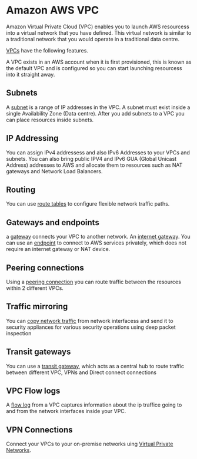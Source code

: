 # Amazon AWS VPC

Amazon Virtual Private Cloud (VPC) enables you to launch AWS resourcess into a virtual network that you have defined. This virtual network is similar to a traditional network that you would operate in a traditional data centre.

[VPCs](https://docs.aws.amazon.com/vpc/latest/userguide/configure-your-vpc.html) have the following features.

A VPC exists in an AWS account when it is first provisioned, this is known as the default VPC and is configured so you can start launching resourcess into it straight away.

## Subnets

A [subnet](https://docs.aws.amazon.com/vpc/latest/userguide/configure-subnets.html) is a range of IP addresses in the VPC. A subnet must exist inside a single Availability Zone (Data centre). After you add subnets to a VPC you can place resources inside subnets.

## IP Addressing

You can assign IPv4 addressess and also IPv6 Addresses to your VPCs and subnets. You can also bring public IPV4 and IPv6 GUA (Global Unicast Address) addresses to AWS and allocate them to resources such as NAT gateways and Network Load Balancers.

## Routing

You can use [route tables](https://docs.aws.amazon.com/vpc/latest/userguide/VPC_Route_Tables.html) to configure flexible network traffic paths.

## Gateways and endpoints

a [gateway](https://docs.aws.amazon.com/vpc/latest/userguide/extend-intro.html) connects your VPC to another network. An [internet gateway](https://docs.aws.amazon.com/vpc/latest/userguide/VPC_Internet_Gateway.html). You can use  an [endpoint](https://docs.aws.amazon.com/vpc/latest/privatelink/privatelink-access-aws-services.html) to connect to AWS services privately, which does not require an internet gateway or NAT device.

## Peering connections

Using a [peering connection](https://docs.aws.amazon.com/vpc/latest/peering/what-is-vpc-peering.html) you can route traffic between the resources within 2 different VPCs.

## Traffic mirroring

You can [copy network traffic](https://docs.aws.amazon.com/vpc/latest/mirroring/what-is-traffic-mirroring.html) from network interfacess and send it to security appliances for various security operations using deep packet inspection

## Transit gateways

You can use a [transit gateway](https://aws.amazon.com/transit-gateway/?whats-new-cards.sort-by=item.additionalFields.postDateTime&whats-new-cards.sort-order=desc), which acts as a central hub to route traffic between different VPC, VPNs and Direct connect connections

## VPC Flow logs

A [flow log](https://docs.aws.amazon.com/vpc/latest/userguide/flow-logs.html) from a VPC captures information about the ip traffice going to and from the network interfaces inside your VPC.

## VPN Connections

Connect your VPCs to your on-premise networks uing [Virtual Private Networks](https://docs.aws.amazon.com/vpc/latest/userguide/vpn-connections.html).

